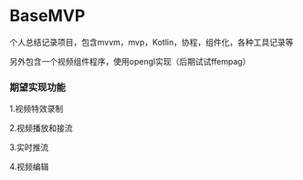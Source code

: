 # BaseMVP
个人总结记录项目，包含mvvm，mvp，Kotlin，协程，组件化，各种工具记录等

另外包含一个视频组件程序，使用opengl实现（后期试试ffempag）
### 期望实现功能

1.视频特效录制

2.视频播放和接流

3.实时推流

4.视频编辑
